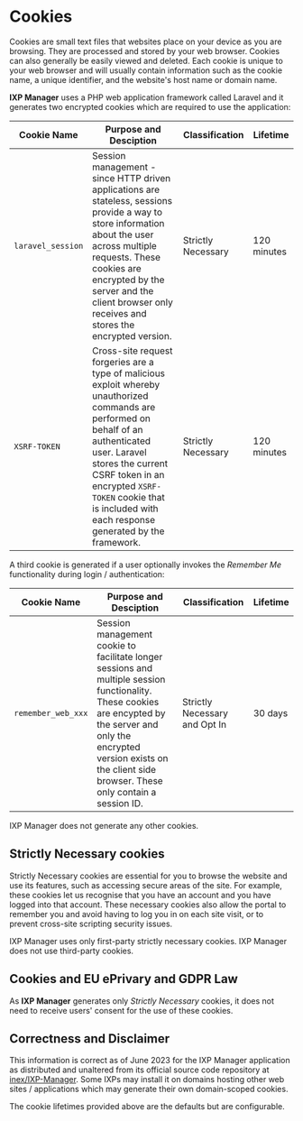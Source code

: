 # Cookies

Cookies are small text files that websites place on your device as you are browsing. They are processed and stored by your web browser. Cookies can also generally be easily viewed and deleted. Each cookie is unique to your web browser and will usually contain information such as the cookie name, a unique identifier, and the website's host name or domain name.

**IXP Manager** uses a PHP web application framework called Laravel and it generates two encrypted cookies which are required to use the application: 

| Cookie Name | Purpose and Desciption | Classification | Lifetime |
|-------|--------|------|------|
| `laravel_session` | Session management - since HTTP driven applications are stateless, sessions provide a way to store information about the user across multiple requests. These cookies are encrypted by the server and the client browser only receives and stores the encrypted version. | Strictly Necessary | 120 minutes |
| `XSRF-TOKEN` | Cross-site request forgeries are a type of malicious exploit whereby unauthorized commands are performed on behalf of an authenticated user. Laravel stores the current CSRF token in an encrypted `XSRF-TOKEN` cookie that is included with each response generated by the framework.  | Strictly Necessary | 120 minutes |

A third cookie is generated if a user optionally invokes the *Remember Me* functionality during login / authentication:

| Cookie Name | Purpose and Desciption | Classification | Lifetime |
|-------|--------|------|------|
| `remember_web_xxx` | Session management cookie to facilitate longer sessions and multiple session functionality. These cookies are encypted by the server and only the encrypted version exists on the client side browser. These only contain a session ID. | Strictly Necessary and Opt In | 30 days |

IXP Manager does not generate any other cookies.


## Strictly Necessary cookies

Strictly Necessary cookies are essential for you to browse the website and use its features, such as accessing secure areas of the site. For example, these cookies let us recognise that you have an account and you have logged into that account. These necessary cookies also allow the portal to remember you and avoid having to log you in on each site visit, or to prevent cross-site scripting security issues.

IXP Manager uses only first-party strictly necessary cookies. IXP Manager does not use third-party cookies.



## Cookies and EU ePrivary and GDPR Law

As **IXP Manager** generates only *Strictly Necessary* cookies, it does not need to receive users' consent for the use of these cookies.


## Correctness and Disclaimer

This information is correct as of June 2023 for the IXP Manager application as distributed and unaltered from its official source code repository at [inex/IXP-Manager](https://github.com/inex/IXP-Manager). Some IXPs may install it on domains hosting other web sites / applications which may generate their own domain-scoped cookies.

The cookie lifetimes provided above are the defaults but are configurable.


